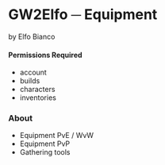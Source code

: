 # GW2Elfo ─ Equipment
by Elfo Bianco

#### Permissions Required
* account
* builds
* characters
* inventories

### About
* Equipment PvE / WvW
* Equipment PvP
* Gathering tools
